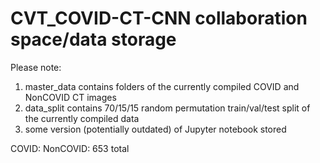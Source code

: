 # CVT_COVID-CT-CNN collaboration space/data storage
Please note:
1. master_data contains folders of the currently compiled COVID and NonCOVID CT images
2. data_split contains 70/15/15 random permutation train/val/test split of the currently compiled data
3. some version (potentially outdated) of Jupyter notebook stored

COVID:
NonCOVID: 653 total
